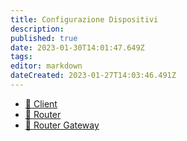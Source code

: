```yaml
---
title: Configurazione Dispositivi
description: 
published: true
date: 2023-01-30T14:01:47.649Z
tags: 
editor: markdown
dateCreated: 2023-01-27T14:03:46.491Z
---
```


- [:satellite: Client](/configurazione/config_client)
- [:satellite: Router](/configurazione/#)
- [:satellite: Router Gateway](/configurazione/config_router_gateway)